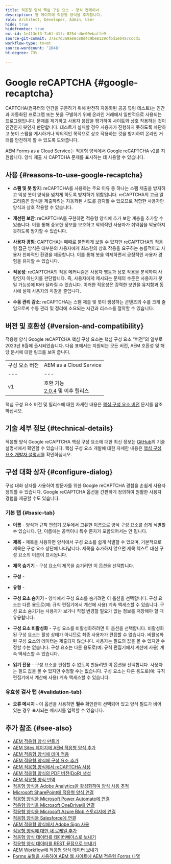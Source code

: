 ```yaml
---
title: 적응형 양식 핵심 구성 요소 - 양식 컨테이너
description: 웹 페이지에 적응형 양식을 추가합니다.
role: Architect, Developer, Admin, User
hide: true
hidefromtoc: true
exl-id: 1e413ef3-7a6f-41fc-825d-dbe09ebaffe9
source-git-commit: 37ac7d3a9ae8c88d4c9be8129cfbd1eb4a7cccd1
workflow-type: tm+mt
source-wordcount: '1048'
ht-degree: 73%

---
```


# Google reCAPTCHA {#google-recaptcha}

CAPTCHA(컴퓨터와 인간을 구분하기 위해 완전히 자동화된 공공 튜링 테스트)는 인간과 자동화된 프로그램 또는 봇을 구별하기 위해 온라인 거래에서 일반적으로 사용되는 프로그램입니다. 문제를 제기하고 사용자 응답을 평가하여 사이트와 상호 작용하는 것이 인간인지 봇인지 판단합니다. 테스트가 실패할 경우 사용자가 진행하지 못하도록 차단하고 봇이 스팸을 게시하거나 악의적인 목적으로 상호 작용하는 것을 방지하여 온라인 거래를 안전하게 할 수 있도록 도와줍니다.

AEM Forms as a Cloud Service는 적응형 양식에서 Google reCAPTCHA v2를 지원합니다. 양식 제출 시 CAPTCHA 문제를 표시하는 데 사용할 수 있습니다.

## 사용 {#reasons-to-use-google-recaptcha}


- **스팸 및 봇 방지**: reCAPTCHA를 사용하는 주요 이유 중 하나는 스팸 제출을 방지하고 악성 봇이 양식을 넘치게 하도록 방지하기 위함입니다. reCAPTCHA의 고급 알고리즘은 양식을 제출하려는 자동화된 시도를 감지할 수 있으므로 적합한 사용자만 양식과 상호 작용할 수 있습니다.

- **개선된 보안**: reCAPTCHA를 구현하면 적응형 양식에 추가 보안 계층을 추가할 수 있습니다. 이를 통해 중요한 정보를 보호하고 악의적인 사용자가 취약점을 악용하지 못하도록 방지할 수 있습니다.

- **사용자 경험**: CAPTCHA는 때때로 불편하게 보일 수 있지만 reCAPTCHA의 적응형 접근 방식은 대부분의 사용자에게 최소한의 상호 작용을 요구하는 능률적이고 사용자 친화적인 환경을 제공합니다. 이를 통해 봇을 억제하면서 긍정적인 사용자 경험을 유지할 수 있습니다.

- **적응성**: reCAPTCHA의 적응 메커니즘은 사용자 행동과 상호 작용을 분석하여 사람인지 아닌지를 판단합니다. 즉, 사용자에게 제시되는 문제의 수준은 사용자가 봇일 가능성에 따라 달라질 수 있습니다. 이러한 적응성은 강력한 보안을 유지함과 동시에 실제 사용자의 마찰을 줄입니다.

- **수동 관리 감소**: reCAPTCHA는 스팸 제출 및 봇이 생성하는 콘텐츠의 수를 크게 줄임으로써 수동 관리 및 정리에 소요되는 시간과 리소스를 절약할 수 있습니다.

## 버전 및 호환성 {#version-and-compatibility}

적응형 양식 Google reCAPTCHA 핵심 구성 요소는 핵심 구성 요소 “버전”의 일부로 2023년 8월에 출시되었습니다. 다음 표에서는 지원되는 모든 버전, AEM 호환성 및 해당 문서에 대한 링크를 보여 줍니다.

|  |  |
|---|---|
| 구성 요소 버전 | AEM as a Cloud Service |
| --- | --- |
| v1 | 호환 가능 <br>[2.0.4](/help/versions.md) 및 이후 릴리스 | 호환 가능 | 호환 가능 |

핵심 구성 요소 버전 및 릴리스에 대한 자세한 내용은 [핵심 구성 요소 버전](/help/versions.md) 문서를 참조하십시오.

## 기술 세부 정보 {#technical-details}

적응형 양식 Google reCAPTCHA 핵심 구성 요소에 대한 최신 정보는 [GitHub](https://github.com/adobe/aem-core-forms-components/tree/master/ui.af.apps/src/main/content/jcr_root/apps/core/fd/components/form/recaptcha/v1/recaptcha)의 기술 설명서에서 확인할 수 있습니다. 핵심 구성 요소 개발에 대한 자세한 내용은 [핵심 구성 요소 개발자 설명서](/help/developing/overview.md)를 확인하십시오.

## 구성 대화 상자 {#configure-dialog}

구성 대화 상자를 사용하여 방문자를 위한 Google reCAPTCHA 경험을 손쉽게 사용자 정의할 수 있습니다. Google reCAPTCHA 옵션을 간편하게 정의하여 원활한 사용자 경험을 제공할 수도 있습니다.

### 기본 탭 {#basic-tab}

- **이름** - 양식과 규칙 편집기 모두에서 고유한 이름으로 양식 구성 요소를 쉽게 식별할 수 있습니다. 단, 이름에는 공백이나 특수 문자가 포함되어서는 안 됩니다.

- **제목** - 제목을 사용하면 양식에서 구성 요소를 쉽게 식별할 수 있으며, 기본적으로 제목은 구성 요소 상단에 나타납니다. 제목을 추가하지 않으면 제목 텍스트 대신 구성 요소의 이름이 표시됩니다.

- **제목 숨기기** - 구성 요소의 제목을 숨기려면 이 옵션을 선택합니다.

- **구성** -

- **유형** -

- **구성 요소 숨기기** - 양식에서 구성 요소를 숨기려면 이 옵션을 선택합니다. 구성 요소는 다른 용도로(예: 규칙 편집기에서 계산에 사용) 계속 액세스할 수 있습니다. 구성 요소 숨기기는 사용자가 보거나 직접 변경할 필요가 없는 정보를 저장해야 할 때 유용합니다.

- **구성 요소 비활성화** - 구성 요소를 비활성화하려면 이 옵션을 선택합니다. 비활성화된 구성 요소는 활성 상태가 아니므로 최종 사용자가 편집할 수 없습니다. 비활성화된 구성 요소의 데이터는 제출되지 않습니다. 사용자는 필드의 값을 볼 수 있지만 수정할 수는 없습니다. 구성 요소는 다른 용도로(예: 규칙 편집기에서 계산에 사용) 계속 액세스할 수 있습니다.

- **읽기 전용** - 구성 요소를 편집할 수 없도록 만들려면 이 옵션을 선택합니다. 사용자는 필드 값을 볼 수 있지만 수정할 수는 없습니다. 구성 요소는 다른 용도로(예: 규칙 편집기에서 계산에 사용) 계속 액세스할 수 있습니다.

### 유효성 검사 탭 {#validation-tab}

- **오류 메시지** - 이 옵션을 사용하면 **필수** 확인란이 선택되어 있고 양식 필드가 비어 있는 경우 표시되는 메시지를 입력할 수 있습니다.

## 추가 참조 {#see-also}

- [AEM 적응형 양식 만들기](https://experienceleague.adobe.com/docs/experience-manager-cloud-service/content/forms/adaptive-forms-authoring/authoring-adaptive-forms-core-components/create-an-adaptive-form-on-forms-cs/creating-adaptive-form-core-components.html)
- [AEM Sites 페이지에 AEM 적응형 양식 추가](https://experienceleague.adobe.com/docs/experience-manager-cloud-service/content/forms/adaptive-forms-authoring/create-or-add-an-adaptive-form-to-aem-sites-page.html)
- [AEM 적응형 양식에 테마 적용](https://experienceleague.adobe.com/docs/experience-manager-cloud-service/content/forms/adaptive-forms-authoring/authoring-adaptive-forms-core-components/create-an-adaptive-form-on-forms-cs/using-themes-in-core-components.html)
- [AEM 적응형 양식에 구성 요소 추가](/help/adaptive-forms/introduction.md#adaptive-forms-core-components-components)
- [AEM 적응형 양식에서 reCAPTCHA 사용](https://experienceleague.adobe.com/docs/experience-manager-cloud-service/content/forms/adaptive-forms-authoring/authoring-adaptive-forms-foundation-components/add-components-to-an-adaptive-form/captcha-adaptive-forms.html)
- [AEM 적응형 양식의 PDF 버전(DoR) 생성](https://experienceleague.adobe.com/docs/experience-manager-cloud-service/content/forms/adaptive-forms-authoring/authoring-adaptive-forms-core-components/create-an-adaptive-form-on-forms-cs/generate-document-of-record-core-components.html)
- [AEM 적응형 양식 번역](https://experienceleague.adobe.com/docs/experience-manager-cloud-service/content/forms/adaptive-forms-authoring/authoring-adaptive-forms-core-components/create-an-adaptive-form-on-forms-cs/using-aem-translation-workflow-to-localize-adaptive-forms-core-components.html)
- [적응형 양식용 Adobe Analytics을 활성화하여 양식 사용 추적](https://experienceleague.adobe.com/docs/experience-manager-cloud-service/content/forms/integrate/services/enable-adobe-analytics-adaptive-form-using-experience-cloud-setup-automation.html)
- [Microsoft SharePoint에 적응형 양식 연결](https://experienceleague.adobe.com/docs/experience-manager-cloud-service/content/forms/adaptive-forms-authoring/authoring-adaptive-forms-core-components/create-an-adaptive-form-on-forms-cs/configure-submit-actions-core-components.html#create-sharepoint-configuration)
- [적응형 양식을 Microsoft Power Automate에 연결](https://experienceleague.adobe.com/docs/experience-manager-cloud-service/content/forms/adaptive-forms-authoring/authoring-adaptive-forms-core-components/create-an-adaptive-form-on-forms-cs/configure-submit-actions-core-components.html#microsoft-power-automate)
- [적응형 양식을 Microsoft OneDrive에 연결](https://experienceleague.adobe.com/docs/experience-manager-cloud-service/content/forms/adaptive-forms-authoring/authoring-adaptive-forms-core-components/create-an-adaptive-form-on-forms-cs/configure-submit-actions-core-components.html#submit-to-onedrive)
- [적응형 양식을 Microsoft Azure Blob 스토리지에 연결](https://experienceleague.adobe.com/docs/experience-manager-cloud-service/content/forms/adaptive-forms-authoring/authoring-adaptive-forms-core-components/create-an-adaptive-form-on-forms-cs/configure-submit-actions-core-components.html#submit-to-azure-blob-storage)
- [적응형 양식을 Salesforce에 연결](https://experienceleague.adobe.com/docs/experience-manager-cloud-service/content/forms/integrate/use-form-data-model/oauth2-client-credentials-flow-for-server-to-server-integration.html)
- [AEM 적응형 양식에서 Adobe Sign 사용](https://experienceleague.adobe.com/docs/experience-manager-cloud-service/content/forms/adaptive-forms-authoring/authoring-adaptive-forms-foundation-components/use-adobe-sign/working-with-adobe-sign.html)
- [적응형 양식에 대한 새 로케일 추가](https://experienceleague.adobe.com/docs/experience-manager-cloud-service/content/forms/adaptive-forms-authoring/authoring-adaptive-forms-core-components/create-an-adaptive-form-on-forms-cs/supporting-new-language-localization-core-components.html)
- [적응형 양식 데이터를 데이터베이스로 보내기](https://experienceleague.adobe.com/docs/experience-manager-cloud-service/content/forms/integrate/use-form-data-model/data-integration.html)
- [적응형 양식 데이터를 REST 끝점으로 보내기](https://experienceleague.adobe.com/docs/experience-manager-cloud-service/content/forms/adaptive-forms-authoring/authoring-adaptive-forms-core-components/create-an-adaptive-form-on-forms-cs/configure-submit-actions-core-components.html#submit-to-rest-endpoint)
- [AEM Workflow에 적응형 양식 데이터 보내기](https://experienceleague.adobe.com/docs/experience-manager-cloud-service/content/forms/adaptive-forms-authoring/authoring-adaptive-forms-core-components/create-an-adaptive-form-on-forms-cs/configure-submit-actions-core-components.html#invoke-an-aem-workflow)
- [Forms 포털을 사용하여 AEM 웹 사이트에 AEM 적응형 Forms 나열](https://experienceleague.adobe.com/docs/experience-manager-cloud-service/content/forms/adaptive-forms-authoring/authoring-adaptive-forms-foundation-components/configure-forms-portal.html)

